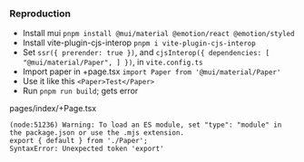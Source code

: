 
### Reproduction
 - Install mui `pnpm install @mui/material @emotion/react @emotion/styled`
 - Install vite-plugin-cjs-interop `pnpm i vite-plugin-cjs-interop`
 - Set `ssr({ prerender: true })`, and `cjsInterop({ dependencies: [ "@mui/material/Paper", ] })`, in `vite.config.ts`
 - Import paper in +page.tsx `import Paper from '@mui/material/Paper'`
 - Use it like this `<Paper>Test</Paper>`
 - Run `pnpm run build`; gets error

 pages/index/+Page.tsx
```
(node:51236) Warning: To load an ES module, set "type": "module" in the package.json or use the .mjs extension.
export { default } from './Paper';
SyntaxError: Unexpected token 'export'
```